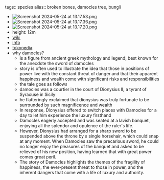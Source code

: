 tags:: species
alias:: broken bones, damocles tree, bungli

- ![Screenshot 2024-05-24 at 13.17.53.png](https://peach-geographical-bat-397.mypinata.cloud/ipfs/QmTzEZEXyHbuNtodSAgALDpL9TdhXYGLEnnGccC5K7iqB6)
- ![Screenshot 2024-05-24 at 13.17.36.png](https://peach-geographical-bat-397.mypinata.cloud/ipfs/QmPCajvw3WiNj5Lk6EuyEF9JRpFENzmjzBjPJWD9sfkU7r)
- ![Screenshot 2024-05-24 at 13.17.20.png](https://peach-geographical-bat-397.mypinata.cloud/ipfs/QmSwMMSRwXAVSTfan4e5yrXjsi71pVjRkCwEdt4mhq4mZU)
- height: 12m
- [wiki](https://en.wikipedia.org/wiki/Oroxylum_indicum)
- [info](http://www.plantsofasia.com/index/oroxylum/0-583)
- [tokopedia](https://www.tokopedia.com/toserbitokoserbaserb1/50gr-qian-zhang-zhi-indian-trumetflower-seed-bungli?extParam=ivf%3Dfalse%26src%3Dsearch&refined=true)
- why damocles?
	- is a figure from ancient greek mythology and legend, best known for the anecdote the sword of damocles
	- story is often used to illustrate the idea that those in positions of power live with the constant threat of danger and that their apparent happiness and wealth come with significant risks and responsibilities
	- the tale goes as follows
	- damocles was a courtier in the court of Dionysius II, a tyrant of Syracuse in Sicily
	- he flatteringly exclaimed that dionysius was truly fortunate to be surrounded by such magnificence and wealth
	- In response, Dionysius offered to switch places with Damocles for a day to let him experience the luxury firsthand
	- Damocles eagerly accepted and was seated at a lavish banquet, enjoying all the splendor and opulence of the ruler's life.
	- However, Dionysius had arranged for a sharp sword to be suspended above the throne by a single horsehair, which could snap at any moment. When Damocles saw the precarious sword, he could no longer enjoy the pleasures of the banquet and asked to be relieved of his new position, having learned that with great power comes great peril.
	- The story of Damocles highlights the themes of the fragility of happiness, the ever-present threat to those in power, and the inherent dangers that come with a life of luxury and authority.